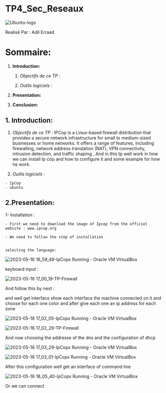 # TP4_Sec_Reseaux
  
![Ubuntu-logo](https://github.com/adilraad2001/TP4_Sec_Reseaux/assets/99618982/3ead7fa6-3cd0-407f-aa5c-6f63b1ea6af8)

Realisé Par : Adil Erraad

# Sommaire:

 1. **Introduction:**
 
    1. *Objectifs de ce TP :*
    
    2. *Outils logiciels :*
    
 2. **Presentation:**
 
 3. **Conclusion:**


## 1. **Introduction:**
  1. *Objectifs de ce TP :*
    IPCop is a Linux-based firewall distribution that provides a secure network infrastructure for small to medium-sized businesses or home networks. It offers a range of features, including firewalling, network address translation (NAT), VPN connectivity, intrusion detection, and traffic shaping  , And in this tp well work in how we can install Ip cop and how to configure it and some example for how he work.
  
  2. *Outils logiciels :*
    
    - IpCop
    - ubuntu
   
## 2.**Presentation:**

  1- Installation :
  
    - First we need to download the image of Ipcop from the officiel website : www.ipcop.org
    
    - We need to follow the step of installation
    
    
    selecting the language:
    
![2023-05-16 16_59_49-IpCopx  Running  - Oracle VM VirtualBox](https://github.com/adilraad2001/TP4_Sec_Reseaux/assets/99618982/088ce3da-94f4-44a9-add2-1d62ca500b1d)

   keyboard input :

![2023-05-16 17_00_19-TP-Firewall](https://github.com/adilraad2001/TP4_Sec_Reseaux/assets/99618982/593b7ec3-d0b5-4142-a956-732914fa8066)

  And follow this by next :
  
  and well get interface show each interface the machine connected on it and choose for each one color and after give each one an ip address for each zone
  
  ![2023-05-16 17_02_05-IpCopx  Running  - Oracle VM VirtualBox](https://github.com/adilraad2001/TP4_Sec_Reseaux/assets/99618982/f1a4faa5-1d21-4d7b-8f22-f3d9f3bbd4f3)
  
  ![2023-05-16 17_02_29-TP-Firewall](https://github.com/adilraad2001/TP4_Sec_Reseaux/assets/99618982/8b98dcff-76f0-43dc-970d-ff2787ce5fc7)

And now choosing the addresse of the dns and  the configuration of dhcp

![2023-05-16 17_03_29-IpCopx  Running  - Oracle VM VirtualBox](https://github.com/adilraad2001/TP4_Sec_Reseaux/assets/99618982/c6fffa57-7a25-42b0-8f4f-b21fb26b76a2)

![2023-05-16 17_03_01-IpCopx  Running  - Oracle VM VirtualBox](https://github.com/adilraad2001/TP4_Sec_Reseaux/assets/99618982/05d42622-2dc3-4151-8cce-0f841f8ed7af)

After this configuration well get an interface of command line

![2023-05-16 18_05_40-IpCopx  Running  - Oracle VM VirtualBox](https://github.com/adilraad2001/TP4_Sec_Reseaux/assets/99618982/687559bd-190a-4204-acfe-f4bc4164d120)

  Or we can connect 


